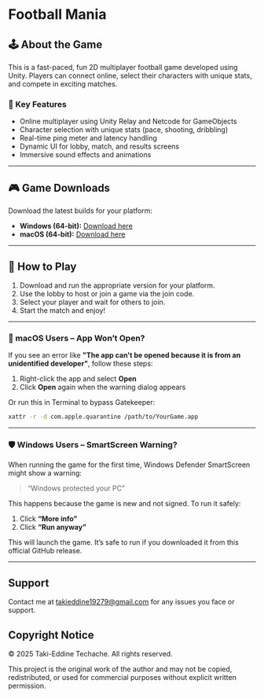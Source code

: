 # Football Mania

## 🕹️ About the Game

This is a fast-paced, fun 2D multiplayer football game developed using Unity. Players can connect online, select their characters with unique stats, and compete in exciting matches.

### 🔑 Key Features
- Online multiplayer using Unity Relay and Netcode for GameObjects  
- Character selection with unique stats (pace, shooting, dribbling)  
- Real-time ping meter and latency handling  
- Dynamic UI for lobby, match, and results screens  
- Immersive sound effects and animations

---

## 🎮 Game Downloads

Download the latest builds for your platform:

- **Windows (64-bit):** [Download here](https://github.com/takieddine17/Football-Mania/releases/download/Football-Mania(Windows)/Football-Mania.exe)
- **macOS (64-bit):** [Download here](https://github.com/takieddine17/Football-Mania/releases/download/Football-Mania(MacOS)/Football.Mania.app.zip)

---

## 🚀 How to Play

1. Download and run the appropriate version for your platform.  
2. Use the lobby to host or join a game via the join code.  
3. Select your player and wait for others to join.  
4. Start the match and enjoy!

---

### 🧩 macOS Users – App Won’t Open?

If you see an error like **"The app can't be opened because it is from an unidentified developer"**, follow these steps:

1. Right-click the app and select **Open**
2. Click **Open** again when the warning dialog appears

Or run this in Terminal to bypass Gatekeeper:

```bash
xattr -r -d com.apple.quarantine /path/to/YourGame.app
```

---

### 🛡️ Windows Users – SmartScreen Warning?

When running the game for the first time, Windows Defender SmartScreen might show a warning:

> “Windows protected your PC”

This happens because the game is new and not signed. To run it safely:

1. Click **“More info”**
2. Click **“Run anyway”**

This will launch the game. It’s safe to run if you downloaded it from this official GitHub release.

---

## Support

Contact me at takieddine19279@gmail.com for any issues you face or support. 

## Copyright Notice

© 2025 Taki-Eddine Techache. All rights reserved.

This project is the original work of the author and may not be copied, redistributed, or used for commercial purposes without explicit written permission.

